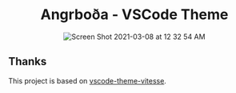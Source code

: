 <h1 align="center">Angrboða - VSCode Theme</h1>

<p align="center">
</p>

<p align="center">
<img alt="Screen Shot 2021-03-08 at 12 32 54 AM" src="https://user-images.githubusercontent.com/14079937/110350535-1e4dc500-8034-11eb-931a-d6a0183ef37f.png">
</p>

## Thanks

This project is based on [vscode-theme-vitesse](https://github.com/antfu/vscode-theme-vitesse).
